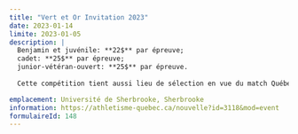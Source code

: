 ```yaml
---
title: "Vert et Or Invitation 2023"
date: 2023-01-14
limite: 2023-01-05
description: |
  Benjamin et juvénile: **22$** par épreuve;
  cadet: **25$** par épreuve;
  junior-vétéran-ouvert: **25$** par épreuve.
  
  Cette compétition tient aussi lieu de sélection en vue du match Québec-Ontario.

emplacement: Université de Sherbrooke, Sherbrooke
information: https://athletisme-quebec.ca/nouvelle?id=3118&mod=event
formulaireId: 148
---
```

